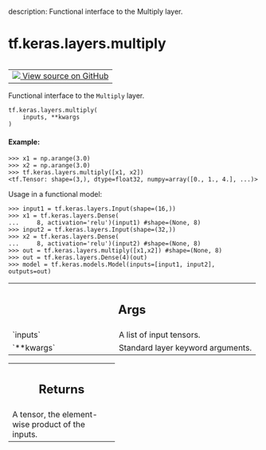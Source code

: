 description: Functional interface to the Multiply layer.

<div itemscope itemtype="http://developers.google.com/ReferenceObject">
<meta itemprop="name" content="tf.keras.layers.multiply" />
<meta itemprop="path" content="Stable" />
</div>

# tf.keras.layers.multiply

<!-- Insert buttons and diff -->

<table class="tfo-notebook-buttons tfo-api nocontent" align="left">
<td>
  <a target="_blank" href="https://github.com/keras-team/keras/tree/v2.15.0/keras/layers/merging/multiply.py#L54-L84">
    <img src="https://www.tensorflow.org/images/GitHub-Mark-32px.png" />
    View source on GitHub
  </a>
</td>
</table>



Functional interface to the `Multiply` layer.


<pre class="devsite-click-to-copy prettyprint lang-py tfo-signature-link">
<code>tf.keras.layers.multiply(
    inputs, **kwargs
)
</code></pre>



<!-- Placeholder for "Used in" -->


#### Example:



```
>>> x1 = np.arange(3.0)
>>> x2 = np.arange(3.0)
>>> tf.keras.layers.multiply([x1, x2])
<tf.Tensor: shape=(3,), dtype=float32, numpy=array([0., 1., 4.], ...)>
```

Usage in a functional model:

```
>>> input1 = tf.keras.layers.Input(shape=(16,))
>>> x1 = tf.keras.layers.Dense(
...     8, activation='relu')(input1) #shape=(None, 8)
>>> input2 = tf.keras.layers.Input(shape=(32,))
>>> x2 = tf.keras.layers.Dense(
...     8, activation='relu')(input2) #shape=(None, 8)
>>> out = tf.keras.layers.multiply([x1,x2]) #shape=(None, 8)
>>> out = tf.keras.layers.Dense(4)(out)
>>> model = tf.keras.models.Model(inputs=[input1, input2], outputs=out)
```

<!-- Tabular view -->
 <table class="responsive fixed orange">
<colgroup><col width="214px"><col></colgroup>
<tr><th colspan="2"><h2 class="add-link">Args</h2></th></tr>

<tr>
<td>
`inputs`<a id="inputs"></a>
</td>
<td>
A list of input tensors.
</td>
</tr><tr>
<td>
`**kwargs`<a id="**kwargs"></a>
</td>
<td>
Standard layer keyword arguments.
</td>
</tr>
</table>



<!-- Tabular view -->
 <table class="responsive fixed orange">
<colgroup><col width="214px"><col></colgroup>
<tr><th colspan="2"><h2 class="add-link">Returns</h2></th></tr>
<tr class="alt">
<td colspan="2">
A tensor, the element-wise product of the inputs.
</td>
</tr>

</table>

